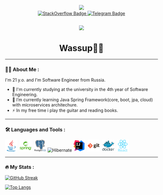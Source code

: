 
<!--
**santygo1/santygo1** is a ✨ _special_ ✨ repository because its `README.md` (this file) appears on your GitHub profile.

Here are some ideas to get you started:

- 🔭 I’m currently working on ...
- 🌱 I’m currently learning ...
- 👯 I’m looking to collaborate on ...
- 🤔 I’m looking for help with ...
- 💬 Ask me about ...
- 📫 How to reach me: ...
- 😄 Pronouns: ...
- ⚡ Fun fact: ...
-->

<div id="header" align="center">
  <img src="https://media.giphy.com/media/JrZEc84OFlTYcRaqSx/giphy.gif" width="150"/>
</div> 

<div id="badges" align="center">
  
  <!-- StackOverflow -->
  <a href="https://ru.stackoverflow.com/users/278989/tygo">
    <img src="https://img.shields.io/badge/StackOverflow-FFFFFF?logo=stackOverflow&style=for-the-badge&logoColor=F58025" alt="StackOverflow Badge" title="Я на StackOverflow" 
        height="20px"/>
  </a>
  
  <!--Telegram -->
  <a href="https://t.me/tygo777">
    <img src="https://img.shields.io/badge/Telegram-26A5E4?logo=telegram&style=for-the-badge&logoColor=FFFFFF" alt="Telegram Badge" title="Я в Telegram" 
          height="20px"/>
  </a>
</div>

<div align="center">
    <img src="https://komarev.com/ghpvc/?username=santygo1&style=flat-square&color=blue" alt="" height="15px"/>
</div>

<div align="center">
  <p></p>
  <p></p>
  <a href="https://www.buymeacoffee.com/santygo777">
    <img src="https://img.shields.io/badge/%F0%9F%8D%BA_BY_ME_A_BEER-bd5fff?style=flat"/>
  </a>
</div>

<h1 align="center">
   Wassup👋🏼
</h1>

---

### :man_technologist: About Me :
I'm 21 y.o. and I'm Software Engineer from Russia.
- 🔭 I'm currently studying at the university in the 4th year of Software Engineering.
- 🌱 I’m currently learning Java Spring Framework(core, boot, jpa, cloud) with microservices architechure.
- ⚡ In my free time i play the guitar and reading books.
---

### :hammer_and_wrench: Languages and Tools :
<div>
  <img src="https://github.com/devicons/devicon/blob/master/icons/java/java-original.svg" title="Java" alt="Java" width="40" height="40"/>&nbsp;
  <img src="https://github.com/devicons/devicon/blob/master/icons/spring/spring-original-wordmark.svg" title="Java Spring Framework" alt="Java Spring Framework" width="40" height="40"/>&nbsp;
  <img src="https://github.com/devicons/devicon/blob/master/icons/postgresql/postgresql-original-wordmark.svg" title="PostgreSQL" alt="PostgreSQL" height="40px" width="40px">
  <img src="https://icon-library.com/images/hibernate-icon/hibernate-icon-0.jpg" title="Hibernate" alt="Hibernate" height="40px" width="40px" />
  <img src="https://github.com/devicons/devicon/blob/master/icons/intellij/intellij-original.svg" title="Intellij IDEA" alt="Intellij IDEA" width="40" height="40"/>&nbsp;
  <img src="https://github.com/devicons/devicon/blob/master/icons/git/git-original-wordmark.svg" title="Git" alt="Git" width="40" height="40"/>&nbsp;
  <img src="https://github.com/devicons/devicon/blob/master/icons/docker/docker-original-wordmark.svg" title="Docker" alt="Docker" width="40" height="40"/>&nbsp;
  <img src="https://github.com/devicons/devicon/blob/master/icons/react/react-original-wordmark.svg" title="React.js" alt="React.js" width="40" height="40"/>&nbsp;
</div>

---

### :fire: My Stats :

[![GitHub Streak](http://github-readme-streak-stats.herokuapp.com?user=santygo1&theme=dark&background=000000)](https://git.io/streak-stats)

[![Top Langs](https://github-readme-stats.vercel.app/api/top-langs/?username=santygo1&layout=compact&theme=vision-friendly-dark)](https://github.com/anuraghazra/github-readme-stats)
